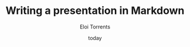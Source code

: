 ---
title: Writing a presentation in Markdown
author: Eloi Torrents
institute: Hogwarts
date: today
---